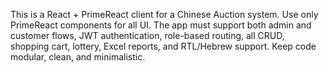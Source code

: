 <!-- Use this file to provide workspace-specific custom instructions to Copilot. For more details, visit https://code.visualstudio.com/docs/copilot/copilot-customization#_use-a-githubcopilotinstructionsmd-file -->

This is a React + PrimeReact client for a Chinese Auction system. Use only PrimeReact components for all UI. The app must support both admin and customer flows, JWT authentication, role-based routing, all CRUD, shopping cart, lottery, Excel reports, and RTL/Hebrew support. Keep code modular, clean, and minimalistic.
